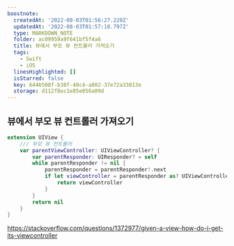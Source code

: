 ```yaml
---
boostnote:
  createdAt: '2022-08-03T01:56:27.220Z'
  updatedAt: '2022-08-03T01:57:18.797Z'
  type: MARKDOWN_NOTE
  folder: ac09959a9f641bf5f4a6
  title: 뷰에서 부모 뷰 컨트롤러 가져오기
  tags:
    - Swift
    - iOS
  linesHighlighted: []
  isStarred: false
  key: 6446508f-b38f-40c4-a802-37e72a33813e
  storage: d112f8ec1e85e056a09d
---
```


뷰에서 부모 뷰 컨트롤러 가져오기
---
```swift
extension UIView {
    /// 부모 뷰 컨트롤러
    var parentViewController: UIViewController? {
        var parentResponder: UIResponder? = self
        while parentResponder != nil {
            parentResponder = parentResponder!.next
            if let viewController = parentResponder as? UIViewController {
                return viewController
            }
        }
        return nil
    }
}
```

https://stackoverflow.com/questions/1372977/given-a-view-how-do-i-get-its-viewcontroller
